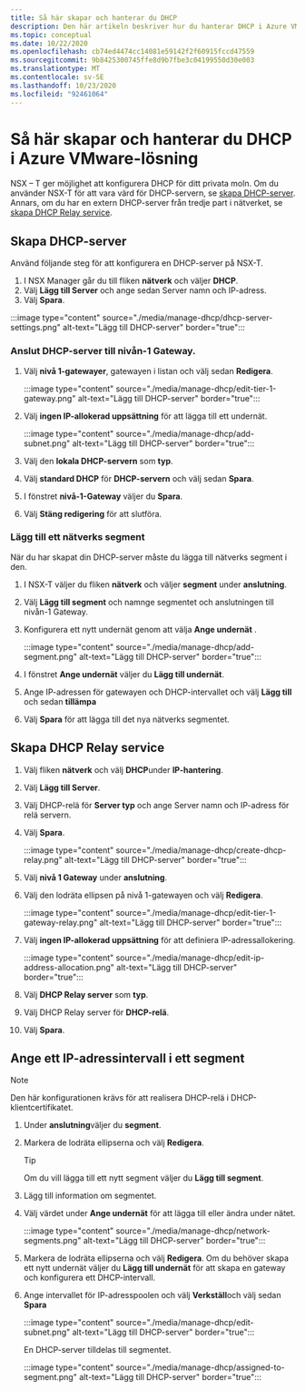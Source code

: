 ```yaml
---
title: Så här skapar och hanterar du DHCP
description: Den här artikeln beskriver hur du hanterar DHCP i Azure VMware-lösningen.
ms.topic: conceptual
ms.date: 10/22/2020
ms.openlocfilehash: cb74ed4474cc14081e59142f2f60915fccd47559
ms.sourcegitcommit: 9b8425300745ffe8d9b7fbe3c04199550d30e003
ms.translationtype: MT
ms.contentlocale: sv-SE
ms.lasthandoff: 10/23/2020
ms.locfileid: "92461064"
---
```

# <a name="how-to-create-and-manage-dhcp-in-azure-vmware-solution"></a>Så här skapar och hanterar du DHCP i Azure VMware-lösning

NSX – T ger möjlighet att konfigurera DHCP för ditt privata moln. Om du använder NSX-T för att vara värd för DHCP-servern, se [skapa DHCP-server](#create-dhcp-server). Annars, om du har en extern DHCP-server från tredje part i nätverket, se [skapa DHCP Relay service](#create-dhcp-relay-service).

## <a name="create-dhcp-server"></a>Skapa DHCP-server

Använd följande steg för att konfigurera en DHCP-server på NSX-T.

1. I NSX Manager går du till fliken **nätverk** och väljer **DHCP**. 
1. Välj **Lägg till Server** och ange sedan Server namn och IP-adress. 
1. Välj **Spara**.

:::image type="content" source="./media/manage-dhcp/dhcp-server-settings.png" alt-text="Lägg till DHCP-server" border="true":::

### <a name="connect-dhcp-server-to-the-tier-1-gateway"></a>Anslut DHCP-server till nivån-1 Gateway.

1. Välj **nivå 1-gatewayer**, gatewayen i listan och välj sedan **Redigera**.

   :::image type="content" source="./media/manage-dhcp/edit-tier-1-gateway.png" alt-text="Lägg till DHCP-server" border="true":::

1. Välj **ingen IP-allokerad uppsättning** för att lägga till ett undernät.

   :::image type="content" source="./media/manage-dhcp/add-subnet.png" alt-text="Lägg till DHCP-server" border="true":::

1. Välj den **lokala DHCP-servern** som **typ**. 
1. Välj **standard DHCP** för **DHCP-servern** och välj sedan **Spara**.


1. I fönstret **nivå-1-Gateway** väljer du **Spara**. 
1. Välj **Stäng redigering** för att slutföra.

### <a name="add-a-network-segment"></a>Lägg till ett nätverks segment

När du har skapat din DHCP-server måste du lägga till nätverks segment i den.

1. I NSX-T väljer du fliken **nätverk** och väljer **segment** under **anslutning**. 
1. Välj **Lägg till segment** och namnge segmentet och anslutningen till nivån-1 Gateway. 
1. Konfigurera ett nytt undernät genom att välja **Ange undernät** . 

   :::image type="content" source="./media/manage-dhcp/add-segment.png" alt-text="Lägg till DHCP-server" border="true":::

1. I fönstret **Ange undernät** väljer du **Lägg till undernät**. 
1. Ange IP-adressen för gatewayen och DHCP-intervallet och välj **Lägg till** och sedan **tillämpa**

1. Välj **Spara** för att lägga till det nya nätverks segmentet.

## <a name="create-dhcp-relay-service"></a>Skapa DHCP Relay service

1. Välj fliken **nätverk** och välj **DHCP**under **IP-hantering**. 
1. Välj **Lägg till Server**. 
1. Välj DHCP-relä för **Server typ** och ange Server namn och IP-adress för relä servern. 
1. Välj **Spara**.

   :::image type="content" source="./media/manage-dhcp/create-dhcp-relay.png" alt-text="Lägg till DHCP-server" border="true":::

1. Välj **nivå 1 Gateway** under **anslutning**. 
1. Välj den lodräta ellipsen på nivå 1-gatewayen och välj **Redigera**.

   :::image type="content" source="./media/manage-dhcp/edit-tier-1-gateway-relay.png" alt-text="Lägg till DHCP-server" border="true":::

1. Välj **ingen IP-allokerad uppsättning** för att definiera IP-adressallokering.

   :::image type="content" source="./media/manage-dhcp/edit-ip-address-allocation.png" alt-text="Lägg till DHCP-server" border="true":::

1. Välj **DHCP Relay server** som **typ**.
1. Välj DHCP Relay server för **DHCP-relä**. 
1. Välj **Spara**.


## <a name="specify-a-dhcp-range-ip-on-a-segment"></a>Ange ett IP-adressintervall i ett segment

> [!NOTE]
> Den här konfigurationen krävs för att realisera DHCP-relä i DHCP-klientcertifikatet. 

1. Under **anslutning**väljer du **segment**. 
1. Markera de lodräta ellipserna och välj **Redigera**. 

   >[!TIP]
   >Om du vill lägga till ett nytt segment väljer du **Lägg till segment**.

1. Lägg till information om segmentet. 
1. Välj värdet under **Ange undernät** för att lägga till eller ändra under nätet.

   :::image type="content" source="./media/manage-dhcp/network-segments.png" alt-text="Lägg till DHCP-server" border="true":::

1. Markera de lodräta ellipserna och välj **Redigera**. Om du behöver skapa ett nytt undernät väljer du **Lägg till undernät** för att skapa en gateway och konfigurera ett DHCP-intervall. 
1. Ange intervallet för IP-adresspoolen och välj **Verkställ**och välj sedan **Spara**

   :::image type="content" source="./media/manage-dhcp/edit-subnet.png" alt-text="Lägg till DHCP-server" border="true":::

   En DHCP-server tilldelas till segmentet.

   :::image type="content" source="./media/manage-dhcp/assigned-to-segment.png" alt-text="Lägg till DHCP-server" border="true":::
